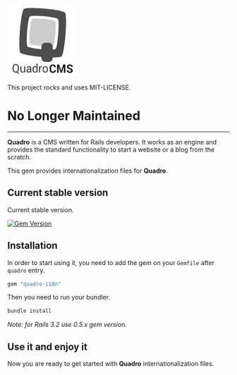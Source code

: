 ![Quadro CMS](https://raw.githubusercontent.com/hugogilmar/quadro/master/app/assets/images/quadro/quadro-logo.png)

This project rocks and uses MIT-LICENSE.

# No Longer Maintained

---

**Quadro** is a CMS written for Rails developers. It works as an engine and provides the standard functionality to start a website or a blog from the scratch.

This gem provides internationalization files for **Quadro**.

## Current stable version

Current stable version.

[![Gem Version](https://badge.fury.io/rb/quadro-i18n.png)](https://badge.fury.io/rb/quadro-i18n)

## Installation

In order to start using it, you need to add the gem on your `Gemfile` after `quadro` entry.

```ruby
gem "quadro-i18n"
```

Then you need to run your bundler.

```bash
bundle install
```

*Note: for Rails 3.2 use 0.5.x gem version.*

## Use it and enjoy it

Now you are ready to get started with **Quadro** internationalization files.
